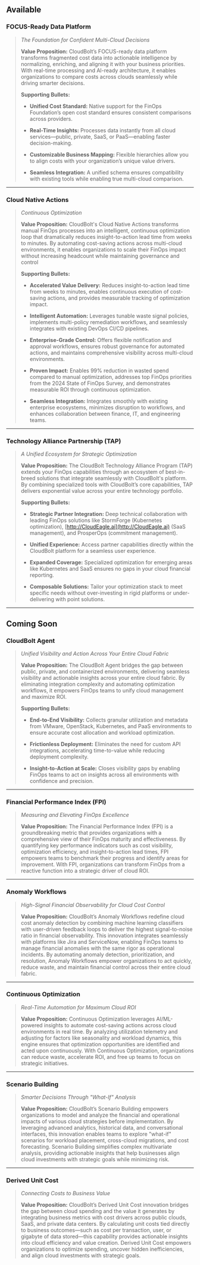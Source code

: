 ## Available

### **FOCUS-Ready Data Platform**

> _The Foundation for Confident Multi-Cloud Decisions_
> 
> **Value Proposition:** CloudBolt’s FOCUS-ready data platform transforms fragmented cost data into actionable intelligence by normalizing, enriching, and aligning it with your business priorities. With real-time processing and AI-ready architecture, it enables organizations to compare costs across clouds seamlessly while driving smarter decisions.
> 
> **Supporting Bullets:**
> 
> - **Unified Cost Standard:** Native support for the FinOps Foundation’s open cost standard ensures consistent comparisons across providers.
>     
> - **Real-Time Insights:** Processes data instantly from all cloud services—public, private, SaaS, or PaaS—enabling faster decision-making.
>     
> - **Customizable Business Mapping:** Flexible hierarchies allow you to align costs with your organization’s unique value drivers.
>     
> - **Seamless Integration:** A unified schema ensures compatibility with existing tools while enabling true multi-cloud comparison.
>     

---

### **Cloud Native Actions**

> _Continuous Optimization_
> 
> **Value Proposition:** CloudBolt's Cloud Native Actions transforms manual FinOps processes into an intelligent, continuous optimization loop that dramatically reduces insight-to-action lead time from weeks to minutes. By automating cost-saving actions across multi-cloud environments, it enables organizations to scale their FinOps impact without increasing headcount while maintaining governance and control
> 
> **Supporting Bullets:**
> 
> - **Accelerated Value Delivery:** Reduces insight-to-action lead time from weeks to minutes, enables continuous execution of cost-saving actions, and provides measurable tracking of optimization impact.
>     
> - **Intelligent Automation:** Leverages tunable waste signal policies, implements multi-policy remediation workflows, and seamlessly integrates with existing DevOps CI/CD pipelines.
>     
> - **Enterprise-Grade Control:** Offers flexible notification and approval workflows, ensures robust governance for automated actions, and maintains comprehensive visibility across multi-cloud environments.
>     
> - **Proven Impact:** Enables 99% reduction in wasted spend compared to manual optimization, addresses top FinOps priorities from the 2024 State of FinOps Survey, and demonstrates measurable ROI through continuous optimization.
>     
> - **Seamless Integration:** Integrates smoothly with existing enterprise ecosystems, minimizes disruption to workflows, and enhances collaboration between finance, IT, and engineering teams.
>     

---

### Technology Alliance Partnership (TAP)

> _A Unified Ecosystem for Strategic Optimization_
> 
> **Value Proposition:** The CloudBolt Technology Alliance Program (TAP) extends your FinOps capabilities through an ecosystem of best-in-breed solutions that integrate seamlessly with CloudBolt's platform. By combining specialized tools with CloudBolt’s core capabilities, TAP delivers exponential value across your entire technology portfolio.
> 
> **Supporting Bullets:**
> 
> - **Strategic Partner Integration:** Deep technical collaboration with leading FinOps solutions like StormForge (Kubernetes optimization), [http://CloudEagle.ai](http://CloudEagle.ai) (SaaS management), and ProsperOps (commitment management).
>     
> - **Unified Experience:** Access partner capabilities directly within the CloudBolt platform for a seamless user experience.
>     
> - **Expanded Coverage:** Specialized optimization for emerging areas like Kubernetes and SaaS ensures no gaps in your cloud financial reporting.
>     
> - **Composable Solutions:** Tailor your optimization stack to meet specific needs without over-investing in rigid platforms or under-delivering with point solutions.
>     

---

## Coming Soon

### **CloudBolt Agent**

> _Unified Visibility and Action Across Your Entire Cloud Fabric_
> 
> **Value Proposition:** The CloudBolt Agent bridges the gap between public, private, and containerized environments, delivering seamless visibility and actionable insights across your entire cloud fabric. By eliminating integration complexity and automating optimization workflows, it empowers FinOps teams to unify cloud management and maximize ROI.
> 
> **Supporting Bullets:**
> 
> - **End-to-End Visibility:** Collects granular utilization and metadata from VMware, OpenStack, Kubernetes, and PaaS environments to ensure accurate cost allocation and workload optimization.
>     
> - **Frictionless Deployment:** Eliminates the need for custom API integrations, accelerating time-to-value while reducing deployment complexity.
>     
> - **Insight-to-Action at Scale:** Closes visibility gaps by enabling FinOps teams to act on insights across all environments with confidence and precision.
>     

---

### Financial Performance Index (FPI)

> _Measuring and Elevating FinOps Excellence_
> 
> **Value Proposition:** The Financial Performance Index (FPI) is a groundbreaking metric that provides organizations with a comprehensive view of their FinOps maturity and effectiveness. By quantifying key performance indicators such as cost visibility, optimization efficiency, and insight-to-action lead times, FPI empowers teams to benchmark their progress and identify areas for improvement. With FPI, organizations can transform FinOps from a reactive function into a strategic driver of cloud ROI.

---

### **Anomaly Workflows**

> _High-Signal Financial Observability for Cloud Cost Control_
> 
> **Value Proposition:** CloudBolt’s Anomaly Workflows redefine cloud cost anomaly detection by combining machine learning classifiers with user-driven feedback loops to deliver the highest signal-to-noise ratio in financial observability. This innovation integrates seamlessly with platforms like Jira and ServiceNow, enabling FinOps teams to manage financial anomalies with the same rigor as operational incidents. By automating anomaly detection, prioritization, and resolution, Anomaly Workflows empower organizations to act quickly, reduce waste, and maintain financial control across their entire cloud fabric.

---

### **Continuous Optimization**

> _Real-Time Automation for Maximum Cloud ROI_
> 
> **Value Proposition:** Continuous Optimization leverages AI/ML-powered insights to automate cost-saving actions across cloud environments in real time. By analyzing utilization telemetry and adjusting for factors like seasonality and workload dynamics, this engine ensures that optimization opportunities are identified and acted upon continuously. With Continuous Optimization, organizations can reduce waste, accelerate ROI, and free up teams to focus on strategic initiatives.

---

### **Scenario Building**

> _Smarter Decisions Through "What-If" Analysis_
> 
> **Value Proposition:** CloudBolt’s Scenario Building empowers organizations to model and analyze the financial and operational impacts of various cloud strategies before implementation. By leveraging advanced analytics, historical data, and conversational interfaces, this innovation enables teams to explore "what-if" scenarios for workload placement, cross-cloud migrations, and cost forecasting. Scenario Building simplifies complex multivariate analysis, providing actionable insights that help businesses align cloud investments with strategic goals while minimizing risk.

---

### **Derived Unit Cost**

> _Connecting Costs to Business Value_
> 
> **Value Proposition:** CloudBolt’s Derived Unit Cost innovation bridges the gap between cloud spending and the value it generates by integrating business metrics with cost drivers across public clouds, SaaS, and private data centers. By calculating unit costs tied directly to business outcomes—such as cost per transaction, user, or gigabyte of data stored—this capability provides actionable insights into cloud efficiency and value creation. Derived Unit Cost empowers organizations to optimize spending, uncover hidden inefficiencies, and align cloud investments with strategic goals.
